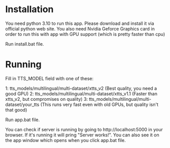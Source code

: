# Installation

You need python 3.10 to run this app. Please download and install it via official python web site.
You also need Nvidia Geforce Graphics card in order to run this with app with GPU support (which is pretty faster than cpu)

Run install.bat file.

# Running
Fill in TTS_MODEL field with one of these:

1: tts_models/multilingual/multi-dataset/xtts_v2 (Best quality, you need a good GPU)
2: tts_models/multilingual/multi-dataset/xtts_v1.1 (Faster than xtts_v2, but compromises on quality)
3: tts_models/multilingual/multi-dataset/your_tts (This runs very fast even with old GPUs, but quality isn't that good)

Run app.bat file.

You can check if server is running by going to http://localhost:5000 in your browser. If it's running it will pring "Server works!". You can also see it on the app window which opens when you click app.bat file.